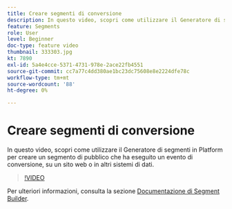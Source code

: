 ```yaml
---
title: Creare segmenti di conversione
description: In questo video, scopri come utilizzare il Generatore di segmenti in Platform per creare un segmento di pubblico che ha eseguito un evento di conversione, su un sito web o in altri sistemi di dati.
feature: Segments
role: User
level: Beginner
doc-type: feature video
thumbnail: 333303.jpg
kt: 7890
exl-id: 5a4e4cce-5371-4731-978e-2ace22fb4551
source-git-commit: cc7a77c4dd380ae1bc23dc75608e8e2224dfe78c
workflow-type: tm+mt
source-wordcount: '88'
ht-degree: 0%

---
```


# Creare segmenti di conversione

In questo video, scopri come utilizzare il Generatore di segmenti in Platform per creare un segmento di pubblico che ha eseguito un evento di conversione, su un sito web o in altri sistemi di dati.

>[!VIDEO](https://video.tv.adobe.com/v/333303/?quality=12&learn=on)

Per ulteriori informazioni, consulta la sezione [Documentazione di Segment Builder](https://experienceleague.adobe.com/docs/experience-platform/segmentation/ui/segment-builder.html).
